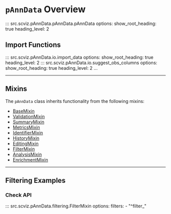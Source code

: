 # `pAnnData` Overview

::: src.scviz.pAnnData.pAnnData.pAnnData
    options:
      show_root_heading: true
      heading_level: 2

## Import Functions

::: src.scviz.pAnnData.io.import_data
    options:
      show_root_heading: true
      heading_level: 2
::: src.scviz.pAnnData.io.suggest_obs_columns
    options:
      show_root_heading: true
      heading_level: 2
...

---

## Mixins

The `pAnnData` class inherits functionality from the following mixins:

- [BaseMixin](mixins/base.md)
- [ValidationMixin](mixins/validation.md)
- [SummaryMixin](mixins/summary.md)
- [MetricsMixin](mixins/metrics.md)
- [IdentifierMixin](mixins/identifier.md)
- [HistoryMixin](mixins/history.md)
- [EditingMixin](mixins/editing.md)
- [FilterMixin](mixins/filtering.md)
- [AnalysisMixin](mixins/analysis.md)
- [EnrichmentMixin](mixins/enrichment.md)

---

## Filtering Examples 

### Check API
::: src.scviz.pAnnData.filtering.FilterMixin
    options:
      filters:
        - "^filter_"